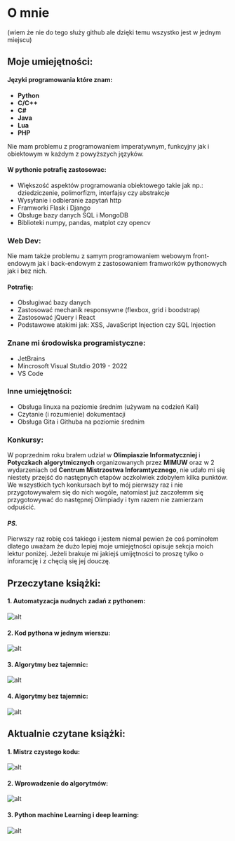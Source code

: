 # O mnie
(wiem że nie do tego służy github ale dzięki temu wszystko jest w jednym miejscu)

<h2> Moje umiejętności: </h2>
<h4>Języki programowania które znam:</h4>
<ul>
  <li><b>Python</b></li>
  <li><b>C/C++</b></li>
  <li><b>C#</b></li>
  <li><b>Java</b></li>
  <li><b>Lua</b></li>
  <li><b>PHP</b></li>
</ul>
Nie mam problemu z programowaniem imperatywnym, funkcyjny jak i obiektowym w każdym z powyższych języków.

<h4>W pythonie potrafię zastosowac:</h4>
<ul>
<li>Większość aspektów programowania obiektowego takie jak np.: dziedziczenie, polimorfizm, interfajsy czy abstrakcje</li>
<li>Wysyłanie i odbieranie zapytań http</li>
<li>Framworki Flask i Django</li>
<li>Obsługe bazy danych SQL i MongoDB</li>
<li>Biblioteki numpy, pandas, matplot czy opencv</li>
</ul>

<h3>Web Dev:</h3>
Nie mam także problemu z samym programowaniem webowym front-endowym jak i back-endowym z zastosowaniem framworków pythonowych jak i bez nich.

<h4>Potrafię:</h4>
<ul>
<li>Obsługiwać bazy danych</li>
<li>Zastosować mechanik responsywne (flexbox, grid i boodstrap)
<li>Zastosować jQuery i React</li>
<li>Podstawowe atakimi jak: XSS, JavaScript Injection czy SQL Injection</li>
</ul>
<h3>Znane mi środowiska programistyczne:</h3>
<ul>
<li>JetBrains</li>
<li>Mincrosoft Visual Stutdio 2019 - 2022</li>
<li>VS Code</li>
</ul>

<h3>Inne umiejętności:</h3>
<ul>
<li>Obsługa linuxa na poziomie średnim (używam na codzień Kali)</li>
<li>Czytanie (i rozumienie) dokumentacji</li>
<li>Obsługa Gita i Githuba na poziomie średnim</li>
</ul>

<h3>Konkursy:</h3>
W poprzednim roku brałem udział w <b>Olimpiaszie Informatyczniej</b> i <b>Potyczkach algorytmicznych</b> organizowanych przez <b>MIMUW</b> oraz w 2 wydarzeniach od <b>Centrum Mistrzostwa Inforamtycznego</b>, nie udało mi się niestety przejść do następnych etapów aczkolwiek zdobyłem kilka punktów. We wszystkich tych konkursach był to mój pierwszy raz i nie przygotowywałem się do nich wogóle, natomiast juź zaczołemm się przygotowywać do następnej Olimpiady i tym razem nie zamierzam odpuścić.


<h4><i>PS.</i></h4>
Pierwszy raz robię coś takiego i jestem niemal pewien że coś pominołem dlatego uważam że dużo lepiej moje umiejętności opisuje sekcja moich lektur poniżej. Jeżeli brakuje mi jakiejś umijętności to proszę tylko o inforamcję i z chęcią się jej douczę.

<h2>Przeczytane książki: </h2>

<h4>1. Automatyzacja nudnych zadań z pythonem:</h4>

![alt](https://github.com/Stanislaw-Wegrzyn/O-mnie/blob/main/img/automatyzacjazpy.jpg?raw=true)

<h4>2. Kod pythona w jednym wierszu: </h4>

![alt](https://github.com/Stanislaw-Wegrzyn/O-mnie/blob/main/img/kodpyw1wierszu.jpg?raw=true)

<h4>3. Algorytmy bez tajemnic: </h4>

![alt](https://github.com/Stanislaw-Wegrzyn/O-mnie/blob/main/img/40algo.jpg?raw=true)

<h4>4. Algorytmy bez tajemnic: </h4>

![alt](https://github.com/Stanislaw-Wegrzyn/O-mnie/blob/main/img/algbeztaj.jpg?raw=true)


<h2>Aktualnie czytane książki: </h2>

<h4>1. Mistrz czystego kodu: </h4>

![alt](https://github.com/Stanislaw-Wegrzyn/O-mnie/blob/main/img/czystykod.jpg?raw=true)

<h4>2. Wprowadzenie do algorytmów: </h4>

![alt](https://github.com/Stanislaw-Wegrzyn/O-mnie/blob/main/img/wprowadzeniealgo.jpg?raw=true)

<h4>3. Python machine Learning i deep learning: </h4>

![alt](https://github.com/Stanislaw-Wegrzyn/O-mnie/blob/main/img/pymachinelearning.jpg?raw=true)
